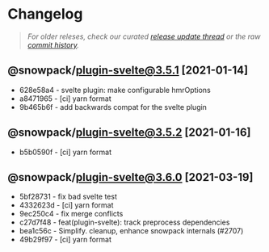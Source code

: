 # Changelog

> _For older releses, check our curated [release update thread](https://github.com/snowpackjs/snowpack/discussions/1183) or the raw [commit history](https://github.com/snowpackjs/snowpack/commits/main/plugins/plugin-svelte)._

## @snowpack/plugin-svelte@3.5.1 [2021-01-14]

- 628e58a4 - svelte plugin: make configurable hmrOptions
- a8471965 - [ci] yarn format
- 9b465b6f - add backwards compat for the svelte plugin

## @snowpack/plugin-svelte@3.5.2 [2021-01-16]

- b5b0590f - [ci] yarn format


## @snowpack/plugin-svelte@3.6.0 [2021-03-19]

* 5bf28731 - fix bad svelte test 
* 4332623d - [ci] yarn format 
* 9ec250c4 - fix merge conflicts 
* c27d7f48 - feat(plugin-svelte): track preprocess dependencies <pngwn>
* bea1c56c - Simplify. cleanup, enhance snowpack internals (#2707) 
* 49b29f97 - [ci] yarn format 